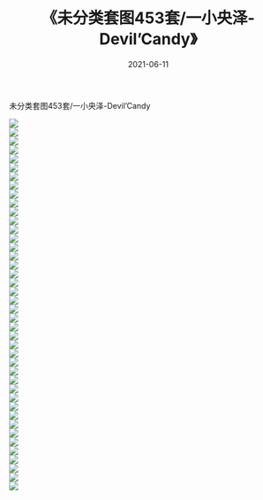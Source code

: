 ﻿---
layout: post
title:  《未分类套图453套/一小央泽-Devil’Candy》
date:   2021-06-11
img: http://pic.660000.xyz/1:/网络美图/2021/未分类套图453套/一小央泽-Devil’Candy/000.jpg
categories: [美女, 清纯, 唯美]
---

未分类套图453套/一小央泽-Devil’Candy

 ![](http://pic.660000.xyz/1:/网络美图/2021/未分类套图453套/一小央泽-Devil’Candy/001.jpg) <br>![](http://pic.660000.xyz/1:/网络美图/2021/未分类套图453套/一小央泽-Devil’Candy/002.jpg) <br>![](http://pic.660000.xyz/1:/网络美图/2021/未分类套图453套/一小央泽-Devil’Candy/003.jpg) <br>![](http://pic.660000.xyz/1:/网络美图/2021/未分类套图453套/一小央泽-Devil’Candy/004.jpg) <br>![](http://pic.660000.xyz/1:/网络美图/2021/未分类套图453套/一小央泽-Devil’Candy/005.jpg) <br>![](http://pic.660000.xyz/1:/网络美图/2021/未分类套图453套/一小央泽-Devil’Candy/006.jpg) <br>![](http://pic.660000.xyz/1:/网络美图/2021/未分类套图453套/一小央泽-Devil’Candy/007.jpg) <br>![](http://pic.660000.xyz/1:/网络美图/2021/未分类套图453套/一小央泽-Devil’Candy/008.jpg) <br>![](http://pic.660000.xyz/1:/网络美图/2021/未分类套图453套/一小央泽-Devil’Candy/009.jpg) <br>![](http://pic.660000.xyz/1:/网络美图/2021/未分类套图453套/一小央泽-Devil’Candy/010.jpg) <br>![](http://pic.660000.xyz/1:/网络美图/2021/未分类套图453套/一小央泽-Devil’Candy/011.jpg) <br>![](http://pic.660000.xyz/1:/网络美图/2021/未分类套图453套/一小央泽-Devil’Candy/012.jpg) <br>![](http://pic.660000.xyz/1:/网络美图/2021/未分类套图453套/一小央泽-Devil’Candy/013.jpg) <br>![](http://pic.660000.xyz/1:/网络美图/2021/未分类套图453套/一小央泽-Devil’Candy/014.jpg) <br>![](http://pic.660000.xyz/1:/网络美图/2021/未分类套图453套/一小央泽-Devil’Candy/015.jpg) <br>![](http://pic.660000.xyz/1:/网络美图/2021/未分类套图453套/一小央泽-Devil’Candy/016.jpg) <br>![](http://pic.660000.xyz/1:/网络美图/2021/未分类套图453套/一小央泽-Devil’Candy/017.jpg) <br>![](http://pic.660000.xyz/1:/网络美图/2021/未分类套图453套/一小央泽-Devil’Candy/018.jpg) <br>![](http://pic.660000.xyz/1:/网络美图/2021/未分类套图453套/一小央泽-Devil’Candy/019.jpg) <br>![](http://pic.660000.xyz/1:/网络美图/2021/未分类套图453套/一小央泽-Devil’Candy/020.jpg) <br>![](http://pic.660000.xyz/1:/网络美图/2021/未分类套图453套/一小央泽-Devil’Candy/021.jpg) <br>![](http://pic.660000.xyz/1:/网络美图/2021/未分类套图453套/一小央泽-Devil’Candy/022.jpg) <br>![](http://pic.660000.xyz/1:/网络美图/2021/未分类套图453套/一小央泽-Devil’Candy/023.jpg) <br>![](http://pic.660000.xyz/1:/网络美图/2021/未分类套图453套/一小央泽-Devil’Candy/024.jpg) <br>![](http://pic.660000.xyz/1:/网络美图/2021/未分类套图453套/一小央泽-Devil’Candy/025.jpg) <br>![](http://pic.660000.xyz/1:/网络美图/2021/未分类套图453套/一小央泽-Devil’Candy/026.jpg) <br>![](http://pic.660000.xyz/1:/网络美图/2021/未分类套图453套/一小央泽-Devil’Candy/027.jpg) <br>![](http://pic.660000.xyz/1:/网络美图/2021/未分类套图453套/一小央泽-Devil’Candy/028.jpg) <br>![](http://pic.660000.xyz/1:/网络美图/2021/未分类套图453套/一小央泽-Devil’Candy/029.jpg) <br>![](http://pic.660000.xyz/1:/网络美图/2021/未分类套图453套/一小央泽-Devil’Candy/030.jpg) <br>![](http://pic.660000.xyz/1:/网络美图/2021/未分类套图453套/一小央泽-Devil’Candy/031.jpg) <br>![](http://pic.660000.xyz/1:/网络美图/2021/未分类套图453套/一小央泽-Devil’Candy/032.jpg) <br>![](http://pic.660000.xyz/1:/网络美图/2021/未分类套图453套/一小央泽-Devil’Candy/033.jpg) <br>![](http://pic.660000.xyz/1:/网络美图/2021/未分类套图453套/一小央泽-Devil’Candy/034.jpg) <br>![](http://pic.660000.xyz/1:/网络美图/2021/未分类套图453套/一小央泽-Devil’Candy/035.jpg) <br>![](http://pic.660000.xyz/1:/网络美图/2021/未分类套图453套/一小央泽-Devil’Candy/036.jpg) <br>![](http://pic.660000.xyz/1:/网络美图/2021/未分类套图453套/一小央泽-Devil’Candy/037.jpg) <br>![](http://pic.660000.xyz/1:/网络美图/2021/未分类套图453套/一小央泽-Devil’Candy/038.jpg) <br>![](http://pic.660000.xyz/1:/网络美图/2021/未分类套图453套/一小央泽-Devil’Candy/039.jpg) <br>![](http://pic.660000.xyz/1:/网络美图/2021/未分类套图453套/一小央泽-Devil’Candy/040.jpg) <br>![](http://pic.660000.xyz/1:/网络美图/2021/未分类套图453套/一小央泽-Devil’Candy/041.jpg) <br>![](http://pic.660000.xyz/1:/网络美图/2021/未分类套图453套/一小央泽-Devil’Candy/042.jpg) <br>